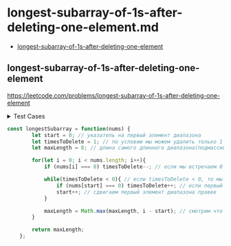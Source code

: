 # longest-subarray-of-1s-after-deleting-one-element.md

+ [longest-subarray-of-1s-after-deleting-one-element](#longest-subarray-of-1s-after-deleting-one-element)

## longest-subarray-of-1s-after-deleting-one-element

https://leetcode.com/problems/longest-subarray-of-1s-after-deleting-one-element

<details><summary>Test Cases</summary><blockquote>

``` javascript
    // [1]
    // 0

    // [0,0]
    // 0

    // [0,1,1,0,0,1]
    // 2
```

</blockquote></details>

``` javascript
const longestSubarray = function(nums) {
        let start = 0; // указатель на первый элемент диапазона
        let timesToDelete = 1; // по условию мы можем удалить только 1 элемент массива
        let maxLength = 0; // длина самого длинного диапазона(подмассива)

        for(let i = 0; i < nums.length; i++){
            if (nums[i] === 0) timesToDelete--; // если мы встречаем 0 в текущем элементе, то уменьшаем timesToDelete на 1, те удаляем текущий элемент

            while(timesToDelete < 0){ // если timesToDelete < 0, то мы дошли до конца диапазона и удалили один 0
                if (nums[start] === 0) timesToDelete++; // если первый элемент диапазона === 0, мы увеличиваем timesToDelete на 1, чтобы мы имели возможность удалить ноль из нового диапазона
                start++; // сдвигаем первый элемент диапазона правее
            }

            maxLength = Math.max(maxLength, i - start); // смотрим что больше прошлый maxLength или длина текущего диапазона
        }

        return maxLength;
    };
```
